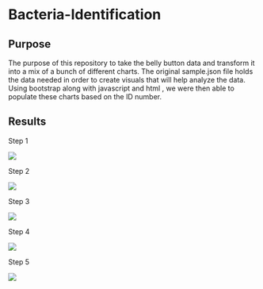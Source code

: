 # Bacteria-Identification

## Purpose
The purpose of this repository to take the belly button data and transform it into a mix of a bunch of different charts. The original sample.json file holds the data needed in order to create visuals that will help analyze the data. Using bootstrap along with javascript and html , we were then able to populate these charts based on the ID number.

## Results

Step 1

![](Challenge/Analysis/Fig1.png)

Step 2 

![](Challenge/Analysis/Fig2.png)

Step 3 

![](Challenge/Analysis/Fig3.png)

Step 4

![](Challenge/Analysis/Fig4.png)

Step 5

![](Challenge/Analysis/Fig5.png)
